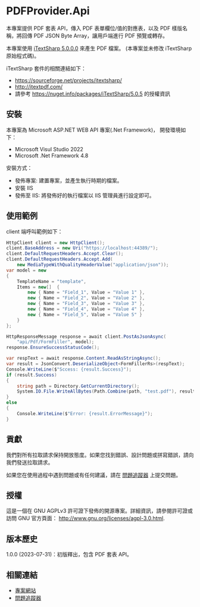 ﻿# PDFProvider.Api

本專案提供 PDF 套表 API，傳入 PDF 表單欄位/值的對應表，以及 PDF 樣版名稱，將回傳 PDF JSON Byte Array，讓用戶端進行 PDF 預覽或轉存。

本專案使用  [iTextSharp 5.0.0.0](https://sourceforge.net/projects/itextsharp/) 來產生 PDF 檔案。 (本專案並未修改 iTextSharp 原始程式碼)。

iTextSharp 套件的相關連結如下：

* https://sourceforge.net/projects/itextsharp/
* http://itextpdf.com/
* 請參考 https://nuget.info/packages/iTextSharp/5.0.5 的授權資訊


## 安裝

本專案為 Microsoft ASP.NET WEB API 專案(.Net Framework)， 開發環境如下：

* Microsoft Visul Studio 2022
* Microsoft .Net Framework 4.8

安裝方式：

* 發佈專案: 建置專案，並產生執行時期的檔案。
* 安裝 IIS
* 發佈至 IIS: 將發佈好的執行檔案以 IIS 管理員進行設定即可。

## 使用範例

client 端呼叫範例如下：

```cs
HttpClient client = new HttpClient();
client.BaseAddress = new Uri("https://localhost:44389/");
client.DefaultRequestHeaders.Accept.Clear();
client.DefaultRequestHeaders.Accept.Add(
    new MediaTypeWithQualityHeaderValue("application/json"));
var model = new
{
    TemplateName = "template",
    Items = new[]  {
        new { Name = "Field_1", Value = "Value 1" },
        new { Name = "Field_2", Value = "Value 2" },
        new { Name = "Field_3", Value = "Value 3" },
        new { Name = "Field_4", Value = "Value 4" },
        new { Name = "Field_5", Value = "Value 5" }
    }
};

HttpResponseMessage response = await client.PostAsJsonAsync(
    "api/Pdf/FormFiller", model);
response.EnsureSuccessStatusCode();

var respText = await response.Content.ReadAsStringAsync();
var result = JsonConvert.DeserializeObject<FormFillerRs>(respText);
Console.WriteLine($"Sccess: {result.Success}");
if (result.Success)
{
    string path = Directory.GetCurrentDirectory();
    System.IO.File.WriteAllBytes(Path.Combine(path, "test.pdf"), result.PdfFile);
}
else
{
    Console.WriteLine($"Error: {result.ErrorMessage}");
}
```

## 貢獻

我們對所有拉取請求保持開放態度。如果您找到錯誤、設計問題或拼寫錯誤，請向我們發送拉取請求。

如果您在使用過程中遇到問題或有任何建議，請在 [問題追蹤器](https://github.com/devpro-tw/PDFProvider.Api/issues) 上提交問題。

## 授權

這是一個在 GNU AGPLv3 許可證下發佈的開源專案。詳細資訊，請參閱許可證或訪問 GNU 官方頁面： http://www.gnu.org/licenses/agpl-3.0.html.

## 版本歷史

1.0.0 (2023-07-31)：初版釋出，包含  PDF 套表 API。

## 相關連結

* [專案網站](https://github.com/devpro-tw/PDFProvider.Api)
* [問題追蹤器](https://github.com/devpro-tw/PDFProvider.Api/issues)
